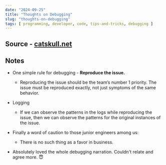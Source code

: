```yaml
---
date: "2024-09-25"
title: "Thoughts on Debugging"
slug: "thoughts-on-debugging"
tags: [ programming, developer, code, tips-and-tricks, debugging ]
---
```




## Source - [catskull.net][1]

## Notes
* One simple rule for debugging - **Reproduce the issue.**
  * Reproducing the issue should be the team’s number 1 priority. The issue must be reproduced exactly, not just symptoms of the same behavior.
* Logging
  * If we can observe the patterns in the logs while reproducing the issue, then we can observe the patterns for the original instances of the issue.
* Finally a word of caution to those junior engineers among us:
  * There is no such thing as a favor in business.
* Absolutely loved the whole debugging narration. Couldn't relate and agree more. 😇



   [1]: https://catskull.net/thoughts-on-debugging.html
